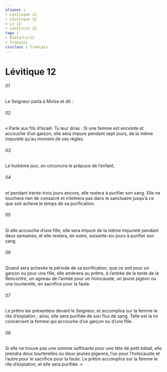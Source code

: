 ```yaml
---
aliases : 
- Lévitique 12
- Lévitique 12
- Lv 12
- Leviticus 12
tags : 
- Bible/Lv/12
- français
cssclass : français
---
```


# Lévitique 12

###### 01
Le Seigneur parla à Moïse et dit :
###### 02
« Parle aux fils d’Israël. Tu leur diras : Si une femme est enceinte et accouche d’un garçon, elle sera impure pendant sept jours, de la même impureté qu’au moment de ses règles.
###### 03
Le huitième jour, on circoncira le prépuce de l’enfant,
###### 04
et pendant trente-trois jours encore, elle restera à purifier son sang. Elle ne touchera rien de consacré et n’entrera pas dans le sanctuaire jusqu’à ce que soit achevé le temps de sa purification.
###### 05
Si elle accouche d’une fille, elle sera impure de la même impureté pendant deux semaines, et elle restera, en outre, soixante-six jours à purifier son sang.
###### 06
Quand sera achevée la période de sa purification, que ce soit pour un garçon ou pour une fille, elle amènera au prêtre, à l’entrée de la tente de la Rencontre, un agneau de l’année pour un holocauste, un jeune pigeon ou une tourterelle, en sacrifice pour la faute.
###### 07
Le prêtre les présentera devant le Seigneur, et accomplira sur la femme le rite d’expiation ; ainsi, elle sera purifiée de son flux de sang. Telle est la loi concernant la femme qui accouche d’un garçon ou d’une fille.
###### 08
Si elle ne trouve pas une somme suffisante pour une tête de petit bétail, elle prendra deux tourterelles ou deux jeunes pigeons, l’un pour l’holocauste et l’autre pour le sacrifice pour la faute. Le prêtre accomplira sur la femme le rite d’expiation, et elle sera purifiée. »
